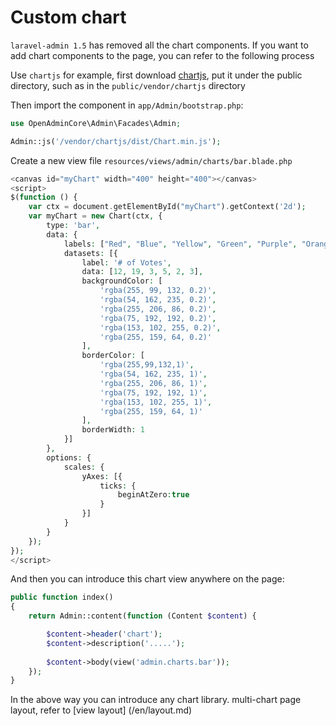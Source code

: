 # Custom chart

`laravel-admin 1.5` has removed all the chart components. If you want to add chart components to the page, you can refer to the following process

Use `chartjs` for example, first download [chartjs](http://chartjs.org/), put it under the public directory, such as in the `public/vendor/chartjs` directory

Then import the component in `app/Admin/bootstrap.php`:
```php
use OpenAdminCore\Admin\Facades\Admin;

Admin::js('/vendor/chartjs/dist/Chart.min.js');

```

Create a new view file `resources/views/admin/charts/bar.blade.php`

```php
<canvas id="myChart" width="400" height="400"></canvas>
<script>
$(function () {
    var ctx = document.getElementById("myChart").getContext('2d');
    var myChart = new Chart(ctx, {
        type: 'bar',
        data: {
            labels: ["Red", "Blue", "Yellow", "Green", "Purple", "Orange"],
            datasets: [{
                label: '# of Votes',
                data: [12, 19, 3, 5, 2, 3],
                backgroundColor: [
                    'rgba(255, 99, 132, 0.2)',
                    'rgba(54, 162, 235, 0.2)',
                    'rgba(255, 206, 86, 0.2)',
                    'rgba(75, 192, 192, 0.2)',
                    'rgba(153, 102, 255, 0.2)',
                    'rgba(255, 159, 64, 0.2)'
                ],
                borderColor: [
                    'rgba(255,99,132,1)',
                    'rgba(54, 162, 235, 1)',
                    'rgba(255, 206, 86, 1)',
                    'rgba(75, 192, 192, 1)',
                    'rgba(153, 102, 255, 1)',
                    'rgba(255, 159, 64, 1)'
                ],
                borderWidth: 1
            }]
        },
        options: {
            scales: {
                yAxes: [{
                    ticks: {
                        beginAtZero:true
                    }
                }]
            }
        }
    });
});
</script>
```

And then you can introduce this chart view anywhere on the page:

```php
public function index()
{
    return Admin::content(function (Content $content) {

        $content->header('chart');
        $content->description('.....');
        
        $content->body(view('admin.charts.bar'));
    });
}

```

In the above way you can introduce any chart library. multi-chart page layout, refer to [view layout] (/en/layout.md)